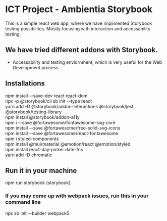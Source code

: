 # ICT Project - Ambientia Storybook
This is a simple react web app, where we have implimented Storybook testing possibilites. Mostly focusing with interaction and accessability testing. 

## We have tried different addons with Storybook. <br>
 - Accessability and testing enviornment, which is very useful for the Web Development process. <br>
 

## Installations
npm install --save-dev react react-dom <br>
npx -p @storybook/cli sb init --type react <br>
yarn add -D @storybook/addon-interactions @storybook/jest @storybook/testing-library <br>
npm install @storybook/addon-a11y<br>
npm i --save @fortawesome/fontawesome-svg-core <br>
npm install --save @fortawesome/free-solid-svg-icons <br>
npm install --save @fortawesome/react-fontawesome <br>
npm i styled-components <br>
npm install @mui/material @emotion/react @emotion/styled <br>
npm install react-day-picker date-fns<br>
yarn add -D chromatic      



## Run it in your machine 
npm run storybook (storybook)


### If you may come up with webpack issues, run this in your command line
npx sb init --builder webpack5
